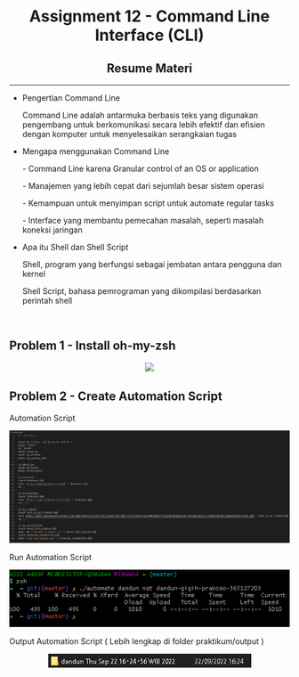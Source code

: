 <h1 align="center">Assignment 12 - Command Line Interface (CLI)</h1>
<h2 align="center">Resume Materi</h2>
<hr>

<ul>
    <li>Pengertian Command Line</li>
        <p>Command Line adalah antarmuka berbasis teks yang digunakan pengembang untuk berkomunikasi secara lebih efektif dan efisien dengan komputer untuk menyelesaikan serangkaian tugas</p>
    <li>Mengapa menggunakan Command Line</li>
        <p>- Command Line karena Granular control of an OS or application</p>
        <p>- Manajemen yang lebih cepat dari sejumlah besar sistem operasi</p>
        <p>- Kemampuan untuk menyimpan script untuk automate regular tasks</p>
        <p>- Interface yang membantu pemecahan masalah, seperti masalah koneksi jaringan</p>
    <li>Apa itu Shell dan Shell Script</li>
        <p>Shell, program yang berfungsi sebagai jembatan antara pengguna dan kernel</p>
        <p>Shell Script, bahasa pemrograman yang dikompilasi berdasarkan perintah shell</p>
</ul>
<br>

<h2>Problem 1 - Install oh-my-zsh</h2>
<p align="center">
    <img src="screenshots/problem_1.jpg">
    <br>
</p>

<h2>Problem 2 - Create Automation Script</h2>
<p>Automation Script</p>
<p align="center">
    <img src="screenshots/problem_2.png">
    <br>
</p>
<p>Run Automation Script</p>
<p align="center">
    <img src="screenshots/problem_3.png">
    <br>
</p>
<p>Output Automation Script ( Lebih lengkap di folder praktikum/output )</p>
<p align="center">
    <img src="screenshots/problem_4.png">
    <br>
</p>